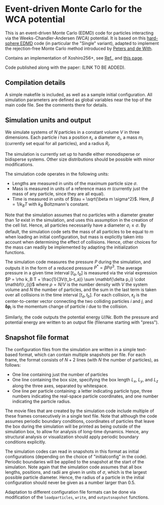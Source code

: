 # Event-driven Monte Carlo for the WCA potential


This is an event-driven Monte Carlo (EDMD) code for particles interacting via the Weeks-Chandler-Andersen (WCA) potential. It is based on this [hard-sphere EDMD](https://github.com/FSmallenburg/EDMD) code (in particular the "Single" variant), adapted to implement the rejection-free Monte Carlo method introduced by [Peters and de With](https://doi.org/10.1103/PhysRevE.85.026703).

Contains an implementation of Xoshiro256+, see [Ref.](https://doi.org/10.1145/3460772), and [this page](https://prng.di.unimi.it/).

Code published along with the paper: (LINK TO BE ADDED).




## Compilation details

A simple makefile is included, as well as a sample initial configuration. All simulation parameters are defined as global variables near the top of the main code file. See the comments there for details.



## Simulation units and output

We simulate systems of $N$ particles in a constant volume $V$ in three dimensions. Each particle $i$ has a position $\mathbf{r}_i$, a diameter $\sigma_i$, a mass $m_i$ (currently set equal for all particles), and a radius $R_i$. 

The simulation is currently set up to handle either monodisperse or bidisperse systems. Other size distributions should be possible with minor modifications.

The simulation code operates in the following units:
-  Lengths are measured in units of the maximum particle size $\sigma$.
-  Mass is measured in units of a reference mass $m$ (currently just the mass of any particle, since they are all equal).
-  Time is measured in units of $\tau = \sqrt{\beta m \sigma^2}$. Here, $\beta = 1/k_B T$ with $k_B$ Boltzmann's constant.

Note that the simulation assumes that no particles with a diameter greater than $1 \sigma$ exist in the simulation, and uses this assumption in the creation of the cell list. Hence, all particles necessarily have a diameter $\sigma_i \leq \sigma$. By default, the simulation code sets the mass of all particles to be equal to $m$ when loading an initial configuration, but mass is explicitly taken into account when determining the effect of collisions. Hence, other choices for the mass can readily be implemented by adapting the initialization functions.

The simulation code measures the pressure $P$ during the simulation, and outputs it in the form of a reduced pressure $P^* = \beta P \sigma^3$. The average pressure in a given time interval $[t_a, t_b]$ is measured via the virial expression 
$P = \rho k_B T + \frac{1}{3V(t_b-t_a)} \sum  \mathbf{\delta p_i} \cdot \mathbf{r_{ij}$ 
where  $\rho = N/V$ is the number density with $V$ the system volume and $N$ the number of particles, and the sum in the last term is taken over all collisions in the time interval $[t_a, t_b]$. For each collision, $\mathbf{r}_{ij}$ is the center-to-center vector connecting the two colliding particles $i$ and $j$, and $\mathbf{\delta p}_i$ is the momentum change of particle $i$ due to the collision. 

Similarly, the code outputs the potential energy $U/N\epsilon$. Both the pressure and potential energy are written to an output file (filename starting with "press").

    
## Snapshot file format

The configuration files from the simulation are written in a simple text-based format, which can contain multiple snapshots per file. For each frame, the format consists of $N+2$ lines (with $N$ the number of particles), as follows:
- One line containing just the number of particles
- One line containing the box size, specifying the box length $L_x$, $L_y$, and $L_z$ along the three axes, separated by whitespace.
- One line per particle containing: a letter indicating particle type, three numbers indicating the real-space particle coordinates, and one number indicating the particle radius. 

The movie files that are created by the simulation code include multiple of these frames consecutively in a single text file. Note that although the code assumes periodic boundary conditions, coordinates of particles that leave the box during the simulation will be printed as being outside of the simulation box, to allow for analysis of long-time dynamics. Hence, any structural analysis or visualization should apply periodic boundary conditions explicitly. 

The simulation codes can read in snapshots in this format as initial configurations (depending on the choice of "initialconfig" in the code). Periodic boundaries will be applied to the snapshot at the start of the simulation.  Note again that the simulation code assumes that all box lengths, positions, and radii are given in units of $\sigma$, which is the largest possible particle diameter. Hence, the radius of a particle in the initial configuration should never be given as a number larger than 0.5.

Adaptation to different configuration file formats can be done via modification of the ``loadparticles``, ``write``, and ``outputsnapshot`` functions.

